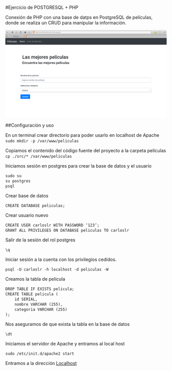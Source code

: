 #Ejercicio de POSTGRESQL + PHP

Conexión de PHP con una base de datps en PostgreSQL de películas, donde se realiza un CRUD para manipular la información.

![PelisScreen](peliscreen.png)

##Configuración y uso

En un terminal crear directorio para poder usarlo en localhost de Apache
```sudo mkdir -p /var/www/peliculas```

Copiamos el contenido del código fuente del proyecto a la carpeta películas
```cp ./src/* /var/www/peliculas```

Iniciamos sesión en postgres para crear la base de datos y el usuario
```
sudo su
su postgres
psql
```
Crear base de datos
```
CREATE DATABASE peliculas;
```

Crear usuario nuevo
```
CREATE USER carloslr WITH PASSWORD ‘123’;
GRANT ALL PRIVILEGES ON DATABASE peliculas TO carloslr
```

Salir de la sesión del rol postgres
```
\q
```

Iniciar sesión a la cuenta con los privilegios cedidos.
```
psql -U carloslr -h localhost -d peliculas -W
```

Creamos la tabla de pelicula
```
DROP TABLE IF EXISTS pelicula;
CREATE TABLE pelicula (
    id SERIAL,
    nombre VARCHAR (255),
    categoria VARCHAR (255)
);
```
Nos aseguramos de que exista la tabla en la base de datos
```
\dt
```

Iniciamos el servidor de Apache y entramos al local host
```
sudo /etc/init.d/apache2 start
```

Entramos a la dirección
[Localhost](http://localhost/peliculas/select-pg.php#)